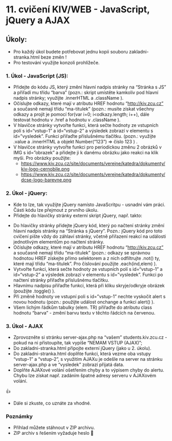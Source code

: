 # 11. cvičení KIV/WEB - JavaScript, jQuery a AJAX

## Úkoly:
 
* Pro každý úkol budete potřebovat jednu kopii souboru zakladni-stranka.html beze změn !
* Pro testování využijte konzoli prohlížeče.

 
### 1. Úkol - JavaScript (JS):
 
* Přidejte do kódu JS, který změní hlavní nadpis stránky na “Stránka s JS” a přiřadí mu třídu “barva” (pozn.: skript umístěte kamkoliv pod hlavní nadpis stránky; využijte .innerHTML a .className ).
* Očíslujte odkazy, které mají v atributu HREF hodnotu “http://kiv.zcu.cz” a současně nemají třídu “ma-titulek”  (pozn.: musíte získat všechny odkazy a projít je pomocí for(var i=0; i<odkazy.length; i++), dále testovat hodnotu v .href a hodnotu v .className ).
* V hlavičce stránky vytvořte funkci, která sečte hodnoty ze vstupních polí s id=“vstup-1” a id=“vstup-2” a výsledek zobrazí v elementu s id=”vysledek”. Funkci přiřaďte příslušnému tlačítku. (pozn.: využijte .value a .innerHTML a objekt Number(“123”) => číslo 123 ) .
* V hlavičce stránky vytvořte funkci pro periodickou změnu 2 obrázků v IMG s id=”obrazek” a přidejte ji k danému obrázku jako reakci na klik myši. Pro obrázky použijte:
  * https://www.kiv.zcu.cz/site/documents/verejne/katedra/dokumenty/kiv-logo-cernobile.png
  * https://www.kiv.zcu.cz/site/documents/verejne/katedra/dokumenty/dcse-logo-barevne.png


### 2. Úkol - jQuery:
* Kde to lze, tak využijte jQuery namísto JavaScritpu - usnadní vám práci. Části kódu lze přejmout z prvního úkolu.
* Přidejte do hlavičky stránky externí skript jQuery, např. takto:
<script src="https://ajax.googleapis.com/ajax/libs/jquery/1.12.4/jquery.min.js"></script>
* Do hlavičky stránky přidejte jQuery kód, který po načtení stránky změní hlavní nadpis stránky na “Stránka s jQuery”. Pozn.: jQuery kód pro toto cvičení pište vždy do záhlaví stránky, včetně přiřazení reakcí na události jednotlivým elementům po načtení stránky.
* Očíslujte odkazy, které mají v atributu HREF hodnotu “http://kiv.zcu.cz” a současně nemají třídu “ma-titulek”  (pozn.: odkazy se správnou hodnotou HREF získejte přímo selektorem a z nich odfiltrujte .not() ty, které mají třídu “ma-titulek”. Pro číslování použijte .each(ind,elem) ).
* Vytvořte funkci, která sečte hodnoty ze vstupních polí s id=“vstup-1” a id=“vstup-2” a výsledek zobrazí v elementu s id=”vysledek”. Funkci po načtení stránky přiřaďte příslušnému tlačítku.
* Hlavnímu nadpisu přiřaďte funkci, která při kliku skryje/odkryje obrázek (použijte .toggle() ).
* Při změně hodnoty ve vstupní poli s id=”vstup-1” nechte vyskočit alert s novou hodnotu (pozn.: použijte událost onchange a funkci alert() ).
* Všem lichým řádkům tabulky (elem. TR) přiřaďte do atributu class hodnotu “barva” - změní barvu textu v těchto řádcích na červenou.
 

### 3. Úkol - AJAX
* Zprovozněte si stránku server-ajax.php na “vašem” students.kiv.zcu.cz - pokud na ni přistoupíte, tak vypíše “NEMAM VSTUP (AJAX)”;
* Do zakladni-stranka.html připojte externí jQuery (jako u 2. úkolu).
* Do zakladni-stranka.html doplňte funkci, která vezme oba vstupy “vstup-1” a “vstup-2”, s využitím AJAXu je odešle na server na stránku server-ajax.php a  ve “vysledek” zobrazí přijatá data.
* Doplňte AJAXové volání ošetřením chyby a to výpisem chyby do alertu. Chybu lze získat např. zadáním špatné adresy serveru v AJAXovém volání.


:+1:


* Dále si zkuste, co uznáte za vhodné.


### Poznámky
* Příhlad můžete stáhnout v ZIP archivu.
* ZIP archiv s řešením vyžaduje heslo :snake: